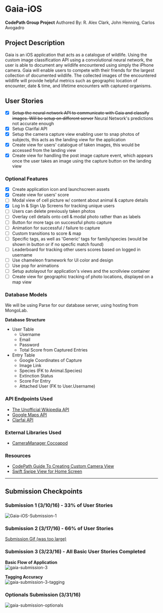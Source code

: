 # Gaia-iOS
__CodePath Group Project__
Authored By: R. Alex Clark, John Henning, Carlos Avogadro

## Project Description
Gaia is an iOS application that acts as a catalogue of wildlife. Using the custom image classification API using a convolutional neural network, the user is able to document any wildlife encountered using simply the iPhone camera. Gaia will enable users to compete with their friends for the largest collection of documented wildlife. The collected images of the encountered wildlife will provide helpful metrics such as geographic location of encounter, date & time, and lifetime encounters with captured organisms.

## User Stories
- [x] ~~Setup the neural network API to communicate with Gaia and classify images. Will be setup on different server~~ Neural Network's predictions not accurate enough
- [x] Setup Clarifai API 
- [x] Setup the camera capture view enabling user to snap photos of subjects, this acts as the landing view for the application
- [x] Create view for users' catalogue of taken images, this would be accessed from the landing view
- [x] Create view for handling the post image capture event, which appears once the user takes an image using the capture button on the landing view

### Optional Features
- [x] Create application icon and launchscreen assets
- [x] Create view for users' score
- [ ] Modal view of cell picture w/ content about animal & capture details
- [x] Log In & Sign Up Screens for tracking unique users
- [ ] Users can delete previously taken photos
- [ ] Overlay cell details onto cell & modal photo rather than as labels
- [ ] Button for more tags on successful photo capture
- [ ] Animation for successful / failure to capture
- [ ] Custom transitions to score & map
- [ ] Specific tags, as well as 'Generic' tags for family/species (would be shown in button or if no specfic match found)
- [ ] Leaderboard for tracking other users scores based on logged in username
- [ ] Use chameleon framework for UI color and design
- [ ] Use pop for animations
- [ ] Setup autolayout for application's views and the scrollview container
- [ ] Create view for geographic tracking of photo locations, displayed on a map view

### Database Models
We will be using Parse for our database server, using hosting from MongoLab.

__Database Structure__
* User Table
  * Username
  * Email
  * Password
  * Total Score from Captured Entries
* Entry Table
  * Google Coordinates of Capture
  * Image Link
  * Species (FK to Animal.Species)
  * Extinction Status
  * Score For Entry
  * Attached User (FK to User.Username)

### API Endpoints Used
* [The Unofficial Wikipedia API](http://www.programmableweb.com/api/wikipedia)
* [Google Maps API](https://developers.google.com/maps/)
* [Clarfai API](http://www.developer.clarifai.com/)

### External Libraries Used
* [CameraManager Cocoapod](https://cocoapods.org/pods/CameraManager)

### Resources
* [CodePath Guide To Creating Custom Camera View](http://guides.codepath.com/ios/Creating-a-Custom-Camera-View)
* [Swift Swipe View for Home Screen](https://github.com/lbrendanl/SwiftSwipeView)

* * *

## Submission Checkpoints

### Submission 1 (3/10/16) - 33% of User Stories
![Gaia-iOS-Submission-1](https://cloud.githubusercontent.com/assets/6467543/13731804/127d51be-e949-11e5-9029-146e871b5b9b.gif)

### Submission 2 (3/17/16) - 66% of User Stories
[Submission Gif (was too large)](http://i.imgur.com/ZLAekpN.gifv)

### Submission 3 (3/23/16) - All Basic User Stories Completed

__Basic Flow of Application__  
![gaia-submission-3](https://cloud.githubusercontent.com/assets/6467543/14035691/7b5e14d6-f207-11e5-960a-1b2642d3b349.gif)

__Tagging Accuracy__  
![gaia-submission-3-tagging](https://cloud.githubusercontent.com/assets/6467543/14035753/2521e5b0-f208-11e5-87c5-1da8165bd7ae.gif)

### Optionals Submission (3/31/16)
![gaia-submission-optionals](https://cloud.githubusercontent.com/assets/6467543/14199032/9be085e8-f7ae-11e5-8a41-ade40e48ea67.gif)





